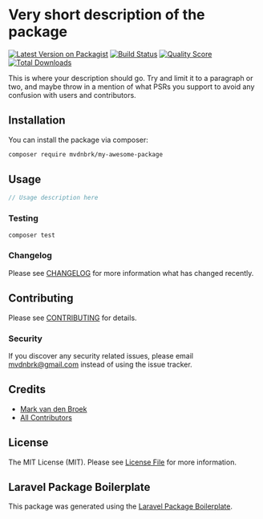 # Very short description of the package

[![Latest Version on Packagist](https://img.shields.io/packagist/v/mvdnbrk/my-awesome-package.svg?style=flat-square)](https://packagist.org/packages/mvdnbrk/my-awesome-package)
[![Build Status](https://img.shields.io/travis/mvdnbrk/my-awesome-package/master.svg?style=flat-square)](https://travis-ci.org/mvdnbrk/my-awesome-package)
[![Quality Score](https://img.shields.io/scrutinizer/g/mvdnbrk/my-awesome-package.svg?style=flat-square)](https://scrutinizer-ci.com/g/mvdnbrk/my-awesome-package)
[![Total Downloads](https://img.shields.io/packagist/dt/mvdnbrk/my-awesome-package.svg?style=flat-square)](https://packagist.org/packages/mvdnbrk/my-awesome-package)

This is where your description should go. Try and limit it to a paragraph or two, and maybe throw in a mention of what PSRs you support to avoid any confusion with users and contributors.

## Installation

You can install the package via composer:

```bash
composer require mvdnbrk/my-awesome-package
```

## Usage

``` php
// Usage description here
```

### Testing

``` bash
composer test
```

### Changelog

Please see [CHANGELOG](CHANGELOG.md) for more information what has changed recently.

## Contributing

Please see [CONTRIBUTING](CONTRIBUTING.md) for details.

### Security

If you discover any security related issues, please email mvdnbrk@gmail.com instead of using the issue tracker.

## Credits

- [Mark van den Broek](https://github.com/mvdnbrk)
- [All Contributors](../../contributors)

## License

The MIT License (MIT). Please see [License File](LICENSE.md) for more information.

## Laravel Package Boilerplate

This package was generated using the [Laravel Package Boilerplate](https://laravelpackageboilerplate.com).